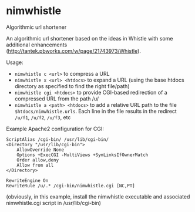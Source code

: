 # nimwhistle
Algorithmic url shortener

An algorithmic url shortener based on the ideas in Whistle with some additional enhancements (http://tantek.pbworks.com/w/page/21743973/Whistle).

Usage:

* `nimwhistle c <url>` to compress a URL
* `nimwhistle x <url> <htdocs>` to expand a URL (using the base htdocs directory as specified to find the right file/path)
* `nimwhistle cgi <htdocs>` to provide CGI-based redirection of a compressed URL from the path /u/
* `nimwhistle a <path> <htdocs>` to add a relative URL path to the file `$htdocs/nimwhistle.urls`. Each line in the file results in the redirect `/u/f1`, `/u/f2`, `/u/f3`, etc


Example Apache2 configuration for CGI:

```
ScriptAlias /cgi-bin/ /usr/lib/cgi-bin/
<Directory "/usr/lib/cgi-bin">
    AllowOverride None
    Options +ExecCGI -MultiViews +SymLinksIfOwnerMatch
    Order allow,deny
    Allow from all
</Directory>

RewriteEngine On
RewriteRule /u/.* /cgi-bin/nimwhistle.cgi [NC,PT]
```

(obviously, in this example, install the nimwhistle executable and associated nimwhistle.cgi script in /usr/lib/cgi-bin)